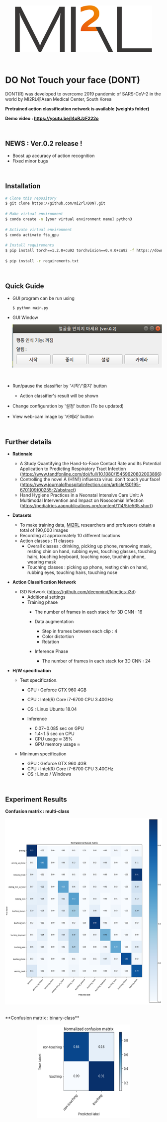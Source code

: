 <p align="center"><img src='./imgs/logo.png' width="440" height="150"></p>
<br>

# DO Not Touch your face (DONT)

DONT(R) was developed to overcome 2019 pandemic of SARS-CoV-2 in the world by MI2RL@Asan Medical Center, South Korea  


**Pretrained action classification network is available (weights folder)**  

**Demo video : https://youtu.be/l4uRJzF222o**

<br>

## NEWS : Ver.0.2 release !

* Boost up accuracy of action recognition  
* Fixed minor bugs    

<br>

## Installation

```bash
# Clone this repository
$ git clone https://github.com/mi2rl/DONT.git

# Make virtual environment
$ conda create -n [your virtual environment name] python3

# Activate virtual environment
$ conda activate fta_gpu

# Install requirements
$ pip install torch==1.2.0+cu92 torchvision==0.4.0+cu92 -f https://download.pytorch.org/whl/torch_stable.html

$ pip install -r requirements.txt
```

  <br>


## Quick Guide

* GUI program can be run using

  ```bash
  $ python main.py
  ```



* GUI Window  

  <p align="center"><img src='./imgs/GUI.png' width="500" height="139"></p><br>  
* Run/pause the classifier by '시작'/'중지' button
    
  * Action classifier's result will be shown 
  
* Change configuration by '설정' button (To be updated)
* View web-cam image by '카메라' button   

<br>


## Further details

* **Rationale**
    * A Study Quantifying the Hand-to-Face Contact Rate and Its Potential Application to Predicting Respiratory Tract Infection (https://www.tandfonline.com/doi/full/10.1080/15459620802003896)
    * Controlling the novel A (H1N1) influenza virus: don't touch your face! (https://www.journalofhospitalinfection.com/article/S0195-6701(09)00255-2/abstract)
    * Hand Hygiene Practices in a Neonatal Intensive Care Unit: A Multimodal Intervention and Impact on Nosocomial Infection (https://pediatrics.aappublications.org/content/114/5/e565.short)  
      


* **Datasets**
  
    * To make training data, [MI2RL](https://www.mi2rl.co/) researchers and professors obtain a total of 190,000 images
    * Recording at approximately 10 different locations  
    * Action classes : 11 classes 
      * Overall classes : drinking, picking up phone, removing mask, resting chin on hand, rubbing eyes, touching glasses, touching hairs, touching keyboard, touching nose, touching phone, wearing mask
      * Touching classes : picking up phone, resting chin on hand, rubbing eyes, touching hairs, touching nose
        
    
* **Action Classification Network**
  * I3D Network (https://github.com/deepmind/kinetics-i3d)   
    * Additional settings
    * Training phase
        * The number of  frames in each stack for 3D CNN : 16
        * Data augmentation
          * Step in frames between each clip : 4
          * Color distortion
          * Rotation
          
      * Inference Phase
        * The number of  frames in each stack for 3D CNN : 24
          
  
* **H/W specification**

  * Test specification.
  
    
    * GPU : Geforce GTX 960 4GB
    * CPU : Intel(R) Core i7-6700 CPU 3.40GHz 
    * OS : Linux Ubuntu 18.04
    * Inference
    
      * 0.07~0.085 sec on GPU
      * 1.4~1.5 sec on CPU
      * CPU usage  ≈ 35%  
      * GPU memory usage ≈  
        
    
  * Minimum specification
  
    
    * GPU : Geforce GTX 960 4GB
    * CPU : Intel(R) Core i7-6700 CPU 3.40GHz 
    * OS : Linux / Windows  
      

<br>

## Experiment Results

**Confusion matrix : multi-class**

<p align="center"><img src='./imgs/result_confusion_multi.png' width="600" height="600"></p><br>
**Confusion matrix : binary-class**

<p align="center"><img src='./imgs/result_confusion_binary.png' width="300" height="300"></p><br>